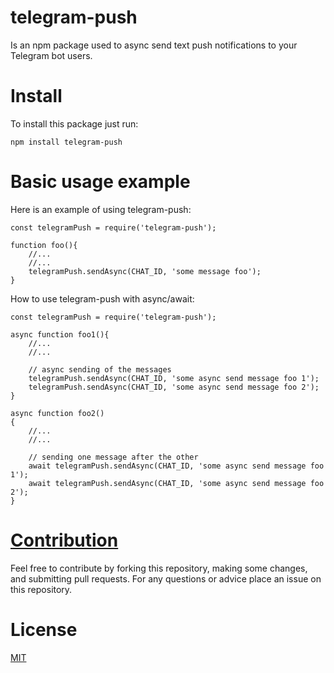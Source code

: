# telegram-push

Is an npm package used to async send text push notifications to your Telegram bot users.

# Install

To install this package just run:

```npm install telegram-push```

# Basic usage example

Here is an example of using telegram-push:

```
const telegramPush = require('telegram-push');

function foo(){
    //...
    //...
    telegramPush.sendAsync(CHAT_ID, 'some message foo');
}
```

How to use telegram-push with async/await:

```
const telegramPush = require('telegram-push');

async function foo1(){
    //...
    //...

    // async sending of the messages
    telegramPush.sendAsync(CHAT_ID, 'some async send message foo 1');
    telegramPush.sendAsync(CHAT_ID, 'some async send message foo 2');
}

async function foo2()
{
    //...
    //...

    // sending one message after the other
    await telegramPush.sendAsync(CHAT_ID, 'some async send message foo 1');
    await telegramPush.sendAsync(CHAT_ID, 'some async send message foo 2');
}
```

# [Contribution](https://github.com/nemanjapetrovic/telegram-push/blob/master/CONTRIBUTING.md)

Feel free to contribute by forking this repository, making some changes, and submitting pull requests. For any questions or advice place an issue on this repository.

# License

  [MIT](LICENSE)

